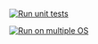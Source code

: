 [![Run unit tests](https://github.com/SABS-R3-AUTOMATED-DATABASE/auto-db-pipeline/actions/workflows/unit-tests.yml/badge.svg)](https://github.com/SABS-R3-AUTOMATED-DATABASE/auto-db-pipeline/actions/workflows/unit-tests.yml)

[![Run on multiple OS](https://github.com/SABS-R3-AUTOMATED-DATABASE/auto-db-pipeline/actions/workflows/os-tests.yml/badge.svg)](https://github.com/SABS-R3-AUTOMATED-DATABASE/auto-db-pipeline/actions/workflows/os-tests.yml)
